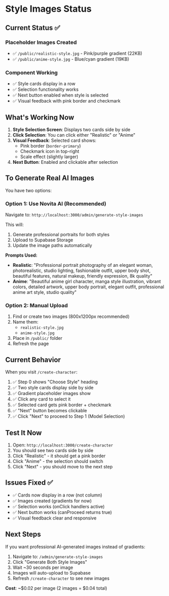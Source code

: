 # Style Images Status

## Current Status ✅

### Placeholder Images Created
- ✅ `/public/realistic-style.jpg` - Pink/purple gradient (22KB)
- ✅ `/public/anime-style.jpg` - Blue/cyan gradient (19KB)

### Component Working
- ✅ Style cards display in a row
- ✅ Selection functionality works
- ✅ Next button enabled when style is selected
- ✅ Visual feedback with pink border and checkmark

## What's Working Now

1. **Style Selection Screen**: Displays two cards side by side
2. **Click Selection**: You can click either "Realistic" or "Anime" 
3. **Visual Feedback**: Selected card shows:
   - Pink border (`border-primary`)
   - Checkmark icon in top-right
   - Scale effect (slightly larger)
4. **Next Button**: Enabled and clickable after selection

## To Generate Real AI Images

You have two options:

### Option 1: Use Novita AI (Recommended)
Navigate to: `http://localhost:3000/admin/generate-style-images`

This will:
1. Generate professional portraits for both styles
2. Upload to Supabase Storage
3. Update the image paths automatically

**Prompts Used:**
- **Realistic**: "Professional portrait photography of an elegant woman, photorealistic, studio lighting, fashionable outfit, upper body shot, beautiful features, natural makeup, friendly expression, 8k quality"
- **Anime**: "Beautiful anime girl character, manga style illustration, vibrant colors, detailed artwork, upper body portrait, elegant outfit, professional anime art style, studio quality"

### Option 2: Manual Upload
1. Find or create two images (800x1200px recommended)
2. Name them:
   - `realistic-style.jpg`
   - `anime-style.jpg`
3. Place in `/public/` folder
4. Refresh the page

## Current Behavior

When you visit `/create-character`:
1. ✅ Step 0 shows "Choose Style" heading
2. ✅ Two style cards display side by side
3. ✅ Gradient placeholder images show
4. ✅ Click any card to select it
5. ✅ Selected card gets pink border + checkmark
6. ✅ "Next" button becomes clickable
7. ✅ Click "Next" to proceed to Step 1 (Model Selection)

## Test It Now

1. Open: `http://localhost:3000/create-character`
2. You should see two cards side by side
3. Click "Realistic" - it should get a pink border
4. Click "Anime" - the selection should switch
5. Click "Next" - you should move to the next step

## Issues Fixed ✅

- ✅ Cards now display in a row (not column)
- ✅ Images created (gradients for now)
- ✅ Selection works (onClick handlers active)
- ✅ Next button works (canProceed returns true)
- ✅ Visual feedback clear and responsive

## Next Steps

If you want professional AI-generated images instead of gradients:

1. Navigate to: `/admin/generate-style-images`
2. Click "Generate Both Style Images"
3. Wait ~30 seconds per image
4. Images will auto-upload to Supabase
5. Refresh `/create-character` to see new images

**Cost**: ~$0.02 per image (2 images = $0.04 total)
